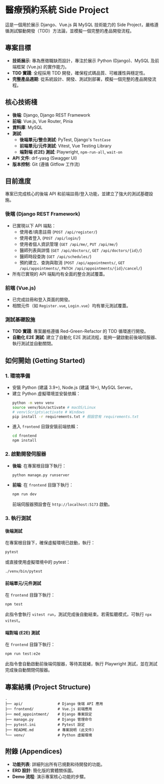 # 醫療預約系統 Side Project

這是一個用於展示 Django、Vue.js 與 MySQL 技術能力的 Side Project，嚴格遵循測試驅動開發（TDD）方法論，並模擬一個完整的產品開發流程。

## 專案目標

-   **技術展示**: 專為應徵職缺而設計，專注於展示 Python (Django)、MySQL 及前端框架 (Vue.js) 的實作能力。
-   **TDD 實踐**: 全程採用 TDD 開發，確保程式碼品質、可維護性與穩定性。
-   **完整產品週期**: 從系統設計、開發、測試到部署，模擬一個完整的產品開發流程。

## 核心技術棧

-   **後端**: Django, Django REST Framework
-   **前端**: Vue.js, Vue Router, Pinia
-   **資料庫**: MySQL
-   **測試**:
    -   **後端單元/整合測試**: PyTest, Django's `TestCase`
    -   **前端單元/元件測試**: Vitest, Vue Testing Library
    -   **端對端 (E2E) 測試**: Playwright, `npm-run-all`, `wait-on`
-   **API 文件**: drf-yasg (Swagger UI)
-   **版本控制**: Git (遵循 Gitflow 工作流)

## 目前進度

專案已完成核心的後端 API 和前端註冊/登入功能，並建立了強大的測試基礎設施。

### 後端 (Django REST Framework)
-   已實現以下 API 端點：
    -   使用者/病患註冊 (`POST /api/register/`)
    -   使用者登入 (`POST /api/login/`)
    -   使用者個人資訊管理 (`GET /api/me/`, `PUT /api/me/`)
    -   醫師列表與詳情 (`GET /api/doctors/`, `GET /api/doctors/{id}/`)
    -   醫師時段查詢 (`GET /api/schedules/`)
    -   預約建立、查詢與取消 (`POST /api/appointments/`, `GET /api/appointments/`, `PATCH /api/appointments/{id}/cancel/`)
-   所有已實現的 API 端點均有全面的整合測試覆蓋。

### 前端 (Vue.js)
-   已完成註冊和登入頁面的開發。
-   相關元件（如 `Register.vue`, `Login.vue`）均有單元測試覆蓋。

### 測試基礎設施
-   **TDD 實踐**: 專案嚴格遵循 Red-Green-Refactor 的 TDD 循環進行開發。
-   **自動化 E2E 測試**: 建立了自動化 E2E 測試流程，能夠一鍵啟動前後端伺服器、執行測試並自動關閉。

## 如何開始 (Getting Started)

### 1. 環境準備
-   安裝 Python (建議 3.9+), Node.js (建議 18+), MySQL Server。
-   建立 Python 虛擬環境並安裝依賴：
    ```bash
    python -m venv venv
    source venv/bin/activate # macOS/Linux
    # venv\Scripts\activate # Windows
    pip install -r requirements.txt # 假設您有 requirements.txt
    ```
-   進入 `frontend` 目錄安裝前端依賴：
    ```bash
    cd frontend
    npm install
    ```

### 2. 啟動開發伺服器
-   **後端**: 在專案根目錄下執行：
    ```bash
    python manage.py runserver
    ```
-   **前端**: 在 `frontend` 目錄下執行：
    ```bash
    npm run dev
    ```
    前端伺服器預設會在 `http://localhost:5173` 啟動。

### 3. 執行測試

#### 後端測試
在專案根目錄下，確保虛擬環境已啟動，執行：
```bash
pytest
```
或直接使用虛擬環境中的 pytest：
```bash
./venv/bin/pytest
```

#### 前端單元/元件測試
在 `frontend` 目錄下執行：
```bash
npm test
```
此指令會執行 `vitest run`，測試完成後自動結束。若需監聽模式，可執行 `npx vitest`。

#### 端對端 (E2E) 測試
在 `frontend` 目錄下執行：
```bash
npm run test:e2e
```
此指令會自動啟動前後端伺服器，等待其就緒，執行 Playwright 測試，並在測試完成後自動關閉伺服器。

## 專案結構 (Project Structure)

```
.
├── api/                # Django 後端 API 應用
├── frontend/           # Vue.js 前端應用
├── med_appointment/    # Django 專案設定
├── manage.py           # Django 管理命令
├── pytest.ini          # Pytest 設定
├── README.md           # 專案說明 (此文件)
└── venv/               # Python 虛擬環境
```

## 附錄 (Appendices)

-   **功能列表**: 詳細列出所有已規劃和待開發的功能。
-   **ERD 設計**: 簡化版的實體關係圖。
-   **Demo 流程**: 演示專案核心功能的步驟。